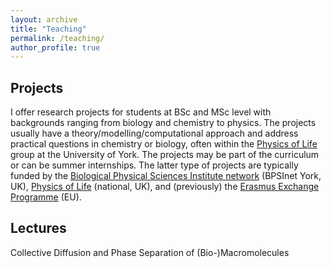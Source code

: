 ```yaml
---
layout: archive
title: "Teaching"
permalink: /teaching/
author_profile: true
---
```




Projects
-----

I offer research projects for students at BSc and MSc level with backgrounds ranging from biology and chemistry to physics.
The projects usually have a theory/modelling/computational approach and address practical questions in chemistry or biology, often within the [Physics of Life](https://www.york.ac.uk/physics/research/physics-of-life/) group at the University of York.
The projects may be part of the curriculum or can be summer internships.
The latter type of projects are typically funded by the [Biological Physical Sciences Institute network](https://www.york.ac.uk/physics/bpsi/) (BPSInet York, UK), [Physics of Life](https://www.physicsoflife.org.uk/) (national, UK), and (previously) the [Erasmus Exchange Programme](https://ec.europa.eu/programmes/erasmus-plus/opportunities/individuals/students/studying-abroad_en) (EU).


Lectures
-----

Collective Diffusion and Phase Separation of (Bio-)Macromolecules 

<!---
#{% include base_path %}

#{% for post in site.teaching reversed %}
#  {% include archive-single.html %}
#{% endfor %}
-->
